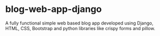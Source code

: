 # blog-web-app-django
A fully functional simple web based blog app developed using Django, HTML, CSS, Bootstrap and python libraries like crispy forms and pillow.
